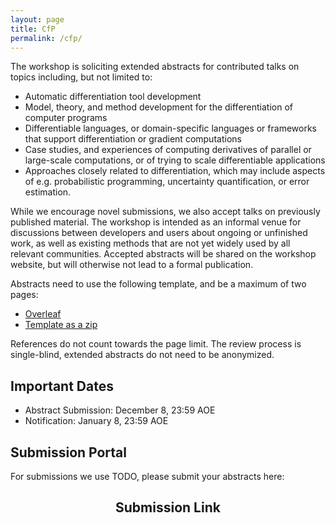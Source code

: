```yaml
---
layout: page
title: CfP
permalink: /cfp/
---
```


The workshop is soliciting extended abstracts for contributed talks on topics including, but not limited to:

* Automatic differentiation tool development
* Model, theory, and method development for the differentiation of computer programs
* Differentiable languages, or domain-specific languages or frameworks that support differentiation or gradient computations
* Case studies, and experiences of computing derivatives of parallel or large-scale computations, or of trying to scale differentiable applications
* Approaches closely related to differentiation, which may include aspects of e.g. probabilistic programming, uncertainty quantification, or error estimation.

While we encourage novel submissions, we also accept talks on previously published material. The workshop is intended as an informal venue for discussions between developers and users about ongoing or unfinished work, as well as existing methods that are not yet widely used by all relevant communities. Accepted abstracts will be shared on the workshop website, but will otherwise not lead to a formal publication.

Abstracts need to use the following template, and be a maximum of two pages:

* [Overleaf]()
* [Template as a zip]({{site.baseurl}}/assets/zip/DiffProgPPoPPTemplate.zip)

References do not count towards the page limit. The review process is single-blind, extended abstracts do not need to be anonymized.

## Important Dates

* Abstract Submission: December 8, 23:59 AOE
* Notification: January 8, 23:59 AOE

## Submission Portal

For submissions we use TODO, please submit your abstracts here:

<h2 align='center'>Submission Link</h2>
